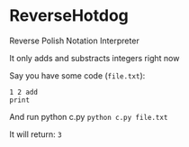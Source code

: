 # ReverseHotdog
Reverse Polish Notation Interpreter

It only adds and substracts integers right now

Say you have some code (`file.txt`):
```
1 2 add
print
```
And run python c.py `python c.py file.txt`

It will return: `3`
